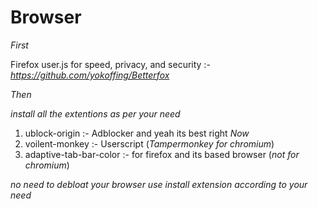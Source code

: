 # Browser

*First*

Firefox user.js for speed, privacy, and security :- *https://github.com/yokoffing/Betterfox*

*Then* 

*install all the extentions as per your need*

1. ublock-origin :- Adblocker and yeah its best right *Now*
2. voilent-monkey :- Userscript  (*Tampermonkey for chromium*)
3. adaptive-tab-bar-color :- for firefox and its based browser  (*not for chromium*)

*no need to debloat your browser use install extension according to your need* 



